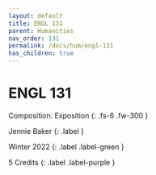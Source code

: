 ```yaml
---
layout: default
title: ENGL 131
parent: Humanities
nav_order: 131
permalink: /docs/hum/engl-131
has_children: true
---
```


# ENGL 131

Composition: Exposition
{: .fs-6 .fw-300 }

Jennie Baker
{: .label }

Winter 2022
{: .label .label-green }

5 Credits
{: .label .label-purple }
